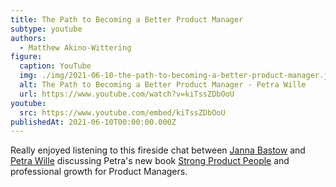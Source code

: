 ```yaml
---
title: The Path to Becoming a Better Product Manager
subtype: youtube
authors:
  - Matthew Akino-Wittering
figure:
  caption: YouTube
  img: ./img/2021-06-10-the-path-to-becoming-a-better-product-manager.jpg
  alt: The Path to Becoming a Better Product Manager - Petra Wille
  url: https://www.youtube.com/watch?v=kiTssZDbOoU
youtube:
  src: https://www.youtube.com/embed/kiTssZDbOoU
publishedAt: 2021-06-10T00:00:00.000Z
---
```

Really enjoyed listening to this fireside chat between [Janna Bastow](https://www.linkedin.com/in/jannabastow/) and [Petra Wille](https://www.linkedin.com/in/petra-wille-b8b1329/) discussing Petra's new book [Strong Product People](https://lnkd.in/eA9SENm) and professional growth for Product Managers.
